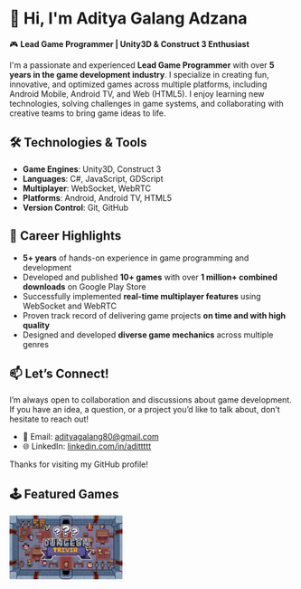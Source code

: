 # 👋 Hi, I'm Aditya Galang Adzana

🎮 **Lead Game Programmer | Unity3D & Construct 3 Enthusiast**

I'm a passionate and experienced **Lead Game Programmer** with over **5 years in the game development industry**. I specialize in creating fun, innovative, and optimized games across multiple platforms, including Android Mobile, Android TV, and Web (HTML5). I enjoy learning new technologies, solving challenges in game systems, and collaborating with creative teams to bring game ideas to life.

## 🛠️ Technologies & Tools
- **Game Engines**: Unity3D, Construct 3  
- **Languages**: C#, JavaScript, GDScript  
- **Multiplayer**: WebSocket, WebRTC  
- **Platforms**: Android, Android TV, HTML5  
- **Version Control**: Git, GitHub  

## 🚀 Career Highlights
- **5+ years** of hands-on experience in game programming and development  
- Developed and published **10+ games** with over **1 million+ combined downloads** on Google Play Store  
- Successfully implemented **real-time multiplayer features** using WebSocket and WebRTC  
- Proven track record of delivering game projects **on time and with high quality**  
- Designed and developed **diverse game mechanics** across multiple genres  

## 📫 Let’s Connect!
I’m always open to collaboration and discussions about game development. If you have an idea, a question, or a project you’d like to talk about, don’t hesitate to reach out!

- 📧 Email: adityagalang80@gmail.com  
- 🌐 LinkedIn: [linkedin.com/in/adittttt](https://www.linkedin.com/in/adittttt)

Thanks for visiting my GitHub profile!

## 🕹️ Featured Games

<a href="https://play.google.com/store/apps/details?id=com.hit.ayomain&hl=id" target="_blank">
  <img src="https://github.com/adityagalanga/adityagalanga/blob/main/Dungeon%20Trivia_FG_1000%20x%20500.png?raw=true" alt="Dungeon Trivia" width="200"/>
</a>

